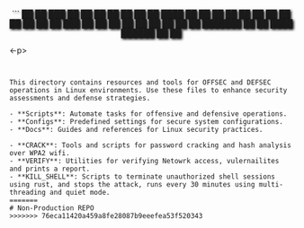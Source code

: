 <p align="center" style="text-shadow: 2px 2px 4px #000000;">
```
██      ██ ███    ██ ██    ██ ██   ██  
██      ██ ████   ██ ██    ██  ██ ██  
██      ██ ██ ██  ██ ██    ██   ███   
██      ██ ██  ██ ██ ██    ██  ██ ██  
███████ ██ ██   ████  ██████  ██   ██  

<-p>
```


This directory contains resources and tools for OFFSEC and DEFSEC operations in Linux environments. Use these files to enhance security assessments and defense strategies.

- **Scripts**: Automate tasks for offensive and defensive operations.
- **Configs**: Predefined settings for secure system configurations.
- **Docs**: Guides and references for Linux security practices.

- **CRACK**: Tools and scripts for password cracking and hash analysis over WPA2 wifi.
- **VERIFY**: Utilities for verifying Netowrk access, vulernailites and prints a report. 
- **KILL_SHELL**: Scripts to terminate unauthorized shell sessions using rust, and stops the attack, runs every 30 minutes using multi-threading and quiet mode. 
=======
# Non-Production REPO
>>>>>>> 76eca11420a459a8fe28087b9eeefea53f520343

